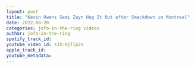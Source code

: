 ```yaml
---
layout: post
title: "Kevin Owens Sami Zayn Hug It Out after Smackdown in Montreal"
date: 2022-08-20
categories: jofo-in-the-ring videos
author: jofo-in-the-ring
spotify_track_id: 
youtube_video_id: sJX-XjTIp2s
apple_track_id: 
youtube_metadata: 
---
```

